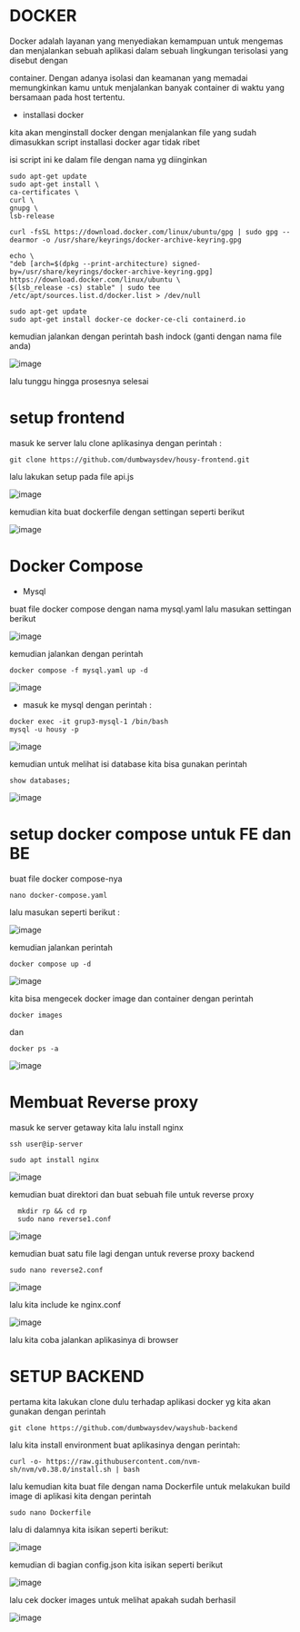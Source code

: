 # DOCKER

Docker adalah layanan yang menyediakan kemampuan untuk mengemas dan menjalankan sebuah aplikasi dalam sebuah lingkungan terisolasi yang disebut dengan

container. Dengan adanya isolasi dan keamanan yang memadai memungkinkan kamu untuk menjalankan banyak container di waktu yang bersamaan pada host tertentu.

- installasi docker


kita akan menginstall docker dengan menjalankan file yang sudah dimasukkan script installasi docker agar tidak ribet

isi script ini ke dalam file dengan nama yg diinginkan

```
sudo apt-get update
sudo apt-get install \
ca-certificates \
curl \
gnupg \
lsb-release
    
curl -fsSL https://download.docker.com/linux/ubuntu/gpg | sudo gpg --dearmor -o /usr/share/keyrings/docker-archive-keyring.gpg

echo \
"deb [arch=$(dpkg --print-architecture) signed-by=/usr/share/keyrings/docker-archive-keyring.gpg] https://download.docker.com/linux/ubuntu \
$(lsb_release -cs) stable" | sudo tee /etc/apt/sources.list.d/docker.list > /dev/null

sudo apt-get update
sudo apt-get install docker-ce docker-ce-cli containerd.io
```


kemudian jalankan dengan perintah bash indock (ganti dengan nama file anda)


![image](https://user-images.githubusercontent.com/18206510/190321884-aaa31677-39a9-444c-ae59-8e488c5c2b3b.png)


lalu tunggu hingga prosesnya selesai


# setup frontend


masuk ke server lalu clone aplikasinya dengan perintah :

```
git clone https://github.com/dumbwaysdev/housy-frontend.git
```

lalu lakukan setup pada file api.js


![image](https://user-images.githubusercontent.com/18206510/190451147-d5598b33-95b8-4f3f-83eb-7aaa3b1fae8a.png)



kemudian kita buat dockerfile dengan settingan seperti berikut



![image](https://user-images.githubusercontent.com/18206510/190451646-95ec9a50-04a7-4bc3-b8b1-4140dd0e560c.png)



# Docker Compose 

- Mysql


buat file docker compose dengan nama mysql.yaml lalu masukan settingan berikut



![image](https://user-images.githubusercontent.com/18206510/190452134-f808dc49-14cc-4f10-aeeb-8fee9acb4850.png)



kemudian jalankan dengan perintah 

```
docker compose -f mysql.yaml up -d
```


![image](https://user-images.githubusercontent.com/18206510/190452291-a0d12583-3318-40f7-825a-f30bbb3f0b62.png)


- masuk ke mysql dengan perintah :

```
docker exec -it grup3-mysql-1 /bin/bash
mysql -u housy -p
```

![image](https://user-images.githubusercontent.com/18206510/190455401-eaf3e679-6647-459b-9131-91dbc8580ce5.png)




kemudian untuk melihat isi database kita bisa gunakan perintah 

```
show databases;
```


![image](https://user-images.githubusercontent.com/18206510/190456130-52e930d9-a48b-47a1-b0ed-5b643b80f6b6.png)



# setup docker compose untuk FE dan BE


buat file docker compose-nya 

```nano docker-compose.yaml```


lalu masukan seperti berikut :


![image](https://user-images.githubusercontent.com/18206510/190456773-78224953-bfb3-40d7-a278-76699640c4ea.png)


kemudian jalankan perintah 


```docker compose up -d```


![image](https://user-images.githubusercontent.com/18206510/190457300-86f75104-74bd-45ff-8886-32e8f3b6c1c8.png)



kita bisa mengecek docker image dan container dengan perintah 


```docker images```

dan

```docker ps -a```



![image](https://user-images.githubusercontent.com/18206510/190457696-4f8357d0-1b71-4383-b8ee-e62e665e2eeb.png)



# Membuat Reverse proxy


masuk ke server getaway kita lalu install nginx

```ssh user@ip-server```


```
sudo apt install nginx
```



![image](https://user-images.githubusercontent.com/18206510/190459198-85b4bb74-1be4-44d9-96fb-69b5fa7f39c8.png)



kemudian buat direktori dan buat sebuah file untuk reverse proxy

```
  mkdir rp && cd rp
  sudo nano reverse1.conf
  ```


![image](https://user-images.githubusercontent.com/18206510/190460211-9f5f6c26-7bb9-4f2f-b87f-1c8849b584d2.png)



kemudian buat satu file lagi dengan untuk reverse proxy backend


```sudo nano reverse2.conf```



![image](https://user-images.githubusercontent.com/18206510/190460789-ad491372-9cbd-4bd2-8f18-c468a5855d7d.png)




lalu kita include ke nginx.conf



![image](https://user-images.githubusercontent.com/18206510/190461131-cbf16b8d-cd6a-44b4-9a43-c7d07b12ce72.png)



lalu kita coba jalankan aplikasinya di browser 





























# SETUP BACKEND 

pertama kita lakukan clone dulu terhadap aplikasi docker yg kita akan gunakan dengan perintah 

```
git clone https://github.com/dumbwaysdev/wayshub-backend
```

lalu kita install environment buat aplikasinya dengan perintah:

```
curl -o- https://raw.githubusercontent.com/nvm-sh/nvm/v0.38.0/install.sh | bash
```


lalu kemudian kita buat file dengan nama Dockerfile untuk melakukan build image di aplikasi kita dengan perintah 

```
sudo nano Dockerfile
```

lalu di dalamnya kita isikan seperti berikut: 


![image](https://user-images.githubusercontent.com/18206510/190444161-c0584ae8-afa4-4a98-8f4d-10676492e69e.png)


kemudian di bagian config.json kita isikan seperti berikut



![image](https://user-images.githubusercontent.com/18206510/190444930-fa99434c-2c10-4bfd-a0d7-0222a4eb3c6e.png)



lalu cek docker images untuk melihat apakah sudah berhasil



![image](https://user-images.githubusercontent.com/18206510/189699700-67616a2c-2bfa-4171-ac14-34c82370eef3.png)















